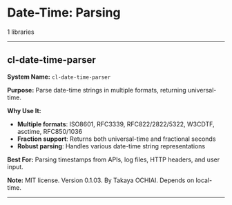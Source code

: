 # Date-Time: Parsing

1 libraries

---

## cl-date-time-parser

**System Name:** `cl-date-time-parser`

**Purpose:** Parse date-time strings in multiple formats, returning universal-time.

**Why Use It:**
- **Multiple formats**: ISO8601, RFC3339, RFC822/2822/5322, W3CDTF, asctime, RFC850/1036
- **Fraction support**: Returns both universal-time and fractional seconds
- **Robust parsing**: Handles various date-time string representations

**Best For:** Parsing timestamps from APIs, log files, HTTP headers, and user input.

**Note:** MIT license. Version 0.1.03. By Takaya OCHIAI. Depends on local-time.

---


